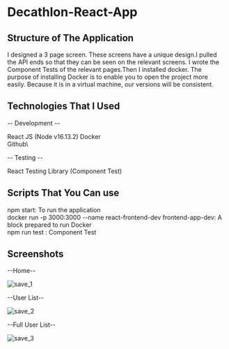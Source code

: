 # Decathlon-React-App


## Structure of The Application
I designed a 3 page screen. These screens have a unique design.I pulled the API ends so that they can be seen on the relevant screens. I wrote the Component Tests of the relevant pages.Then I installed docker. The purpose of installing Docker is to enable you to open the project more easily. Because it is in a virtual machine, our versions will be consistent.


## Technologies That I Used

-- Development --

React JS (Node v16.13.2)
Docker\
Github\

-- Testing --

React Testing Library (Component Test)

## Scripts That You Can use

npm start: To run the application <br/>
docker run -p 3000:3000 --name react-frontend-dev frontend-app-dev: A block prepared to run Docker <br/>
npm run test : Component Test <br/>

## Screenshots

--Home--

![save_1](https://user-images.githubusercontent.com/48904791/152225081-7fa84481-a45e-444f-bd5b-015c094287e9.png)

--User List--

![save_2](https://user-images.githubusercontent.com/48904791/152225335-8d5f3dac-da40-4cd8-b771-b579ed01353b.png)

--Full User List--

![save_3](https://user-images.githubusercontent.com/48904791/152225549-7dec5714-1c72-41ea-afdd-115540cc4d16.png)
